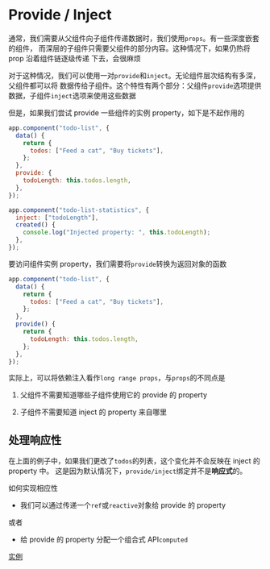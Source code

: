 # Provide / Inject

通常，我们需要从父组件向子组件传递数据时，我们使用`props`。有一些深度嵌套的组件，
而深层的子组件只需要父组件的部分内容。这种情况下，如果仍热将 prop 沿着组件链逐级传递
下去，会很麻烦

对于这种情况，我们可以使用一对`provide`和`inject`。无论组件层次结构有多深，父组件都可以将
数据传给子组件。这个特性有两个部分：父组件`provide`选项提供数据，子组件`inject`选项来使用这些数据

但是，如果我们尝试 provide 一些组件的实例 property，如下是不起作用的

```js
app.component("todo-list", {
  data() {
    return {
      todos: ["Feed a cat", "Buy tickets"],
    };
  },
  provide: {
    todoLength: this.todos.length,
  },
});

app.component("todo-list-statistics", {
  inject: ["todoLength"],
  created() {
    console.log("Injected property: ", this.todoLength);
  },
});
```

要访问组件实例 property，我们需要将`provide`转换为返回对象的函数

```js
app.component("todo-list", {
  data() {
    return {
      todos: ["Feed a cat", "Buy tickets"],
    };
  },
  provide() {
    return {
      todoLength: this.todos.length,
    };
  },
});
```

实际上，可以将依赖注入看作`long range props`，与`props`的不同点是

1. 父组件不需要知道哪些子组件使用它的 provide 的 property

1. 子组件不需要知道 inject 的 property 来自哪里

## 处理响应性

在上面的例子中，如果我们更改了`todos`的列表，这个变化并不会反映在 inject 的 property 中。
这是因为默认情况下，`provide/inject`绑定并不是**响应式**的。

如何实现相应性

- 我们可以通过传递一个`ref`或`reactive`对象给 provide 的 property

或者

- 给 provide 的 property 分配一个组合式 API`computed`

[实例]()
